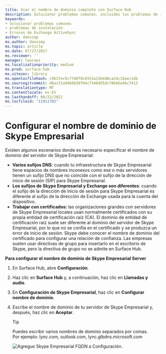 ```yaml
---
title: Usar el nombre de dominio completo con Surface Hub
description: Solucionar problemas comunes, incluidos los problemas de instalación y errores de Exchange ActiveSync.
keywords:
- Solucionar problemas comunes
- problemas de instalación
- Errores de Exchange ActiveSync
author: dansimp
ms.author: dansimp
ms.topic: article
ms.date: 07/27/2017
ms.reviewer: ''
manager: laurawi
ms.localizationpriority: medium
ms.prod: surface-hub
ms.sitesec: library
ms.openlocfilehash: c9617ec9c77d0f0c0333a156448ca24c18aec1db
ms.sourcegitcommit: d6ac31a94b6630f04cf3469d5dcf8b66e46c7412
ms.translationtype: MT
ms.contentlocale: es-ES
ms.lasthandoff: 08/23/2021
ms.locfileid: "11911765"
---
```

# <a name="configure-domain-name-for-skype-for-business"></a>Configurar el nombre de dominio de Skype Empresarial

Existen algunos escenarios donde es necesario especificar el nombre de dominio del servidor de Skype Empresarial:
- **Varios sufijos DNS**: cuando tu infraestructura de Skype Empresarial tiene espacios de nombres inconexos como ese o más servidores tienen un sufijo DNS que no coincide con el sufijo de la dirección de inicio de sesión (SIP) para Skype Empresarial.  
- **Los sufijos de Skype Empresarial y Exchange son diferentes**: cuando el sufijo de la dirección de inicio de sesión para Skype Empresarial es diferente al sufijo de la dirección de Exchange usada para la cuenta del dispositivo.
- **Trabajar con certificados:** las organizaciones grandes con servidores de Skype Empresarial locales usan normalmente certificados con su propia entidad de certificación raíz (CA). El dominio de entidad de certificación raíz suele ser diferente al dominio del servidor de Skype Empresarial, por lo que no se confía en el certificado y se produzca un error de inicio de sesión.  Skype debe conocer el nombre de dominio del certificado para configurar una relación de confianza. Las empresas suelen usar directivas de grupo para insertarlo en el escritorio de Skype, pero la directiva de grupo no se admite en Surface Hub.

**Para configurar el nombre de dominio de Skype Empresarial Server**</br>
1. En Surface Hub, abre **Configuración**.
2. Haz clic en **Surface Hub** y, a continuación, haz clic en **Llamadas y audio**. 
3. En **Configuración de Skype Empresarial**, haz clic en **Configurar nombre de dominio**. 
4. Escribe el nombre de dominio de tu servidor de Skype Empresarial y, después, haz clic en **Aceptar**. 
   > [!TIP]
   > Puedes escribir varios nombres de dominio separados por comas. <br> Por ejemplo: lync.com, outlook.com, lync.glbdns.microsoft.com

    ![Agregue Skype Empresarial FQDN a Configuración.](images/system-settings-add-fqdn.png)

